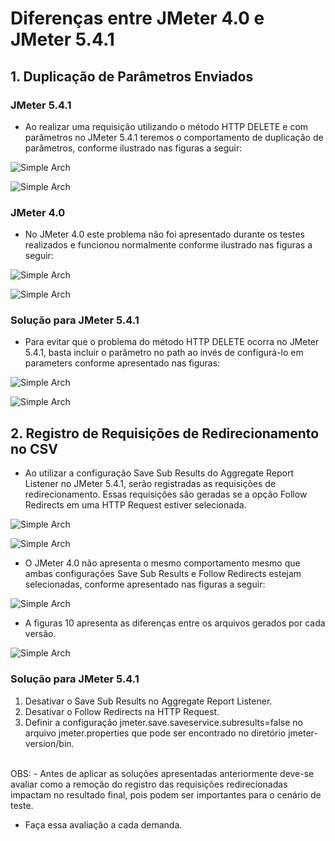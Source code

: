 # Diferenças entre JMeter 4.0 e JMeter 5.4.1

## 1. Duplicação de Parâmetros Enviados

### JMeter 5.4.1

- Ao realizar uma requisição utilizando o método HTTP DELETE e com parâmetros no JMeter 5.4.1 teremos o comportamento de duplicação de parâmetros, conforme ilustrado nas figuras a seguir:

![Simple Arch](https://github.com/jeancbezerra/jmeter/blob/18b368e6faec7525fd3249101620cbb5468e5d71/Artigos/img/delete-http-and-1parameter-jmeter5.png?raw=true)

![Simple Arch](https://github.com/jeancbezerra/jmeter/blob/18b368e6faec7525fd3249101620cbb5468e5d71/Artigos/img/delete-http-and-1parameter-request-jmeter5.png?raw=true)

### JMeter 4.0

- No JMeter 4.0 este problema não foi apresentado durante os testes realizados e funcionou normalmente conforme ilustrado nas figuras a seguir:

![Simple Arch](https://github.com/jeancbezerra/jmeter/blob/18b368e6faec7525fd3249101620cbb5468e5d71/Artigos/img/delete-http-and-1parameter-jmeter4.png?raw=true)

![Simple Arch](https://github.com/jeancbezerra/jmeter/blob/18b368e6faec7525fd3249101620cbb5468e5d71/Artigos/img/delete-http-and-1parameter-request-jmeter4.png?raw=true)

### Solução para JMeter 5.4.1

- Para evitar que o problema do método HTTP DELETE ocorra no JMeter 5.4.1, basta incluir o parâmetro no path ao invés de configurá-lo em parameters conforme apresentado nas figuras:

![Simple Arch](https://github.com/jeancbezerra/jmeter/blob/18b368e6faec7525fd3249101620cbb5468e5d71/Artigos/img/delete-http-solucao-jmeter5.png?raw=true)

![Simple Arch](https://github.com/jeancbezerra/jmeter/blob/18b368e6faec7525fd3249101620cbb5468e5d71/Artigos/img/delete-http-response-solucao-jmeter5.png?raw=true)

## 2. Registro de Requisições de Redirecionamento no CSV

- Ao utilizar a configuração Save Sub Results do Aggregate Report Listener no JMeter 5.4.1, serão registradas as requisições de redirecionamento.
Essas requisições são geradas se a opção Follow Redirects em uma HTTP Request estiver selecionada.

![Simple Arch](https://github.com/jeancbezerra/jmeter/blob/18b368e6faec7525fd3249101620cbb5468e5d71/Artigos/img/follow-redirects-jmeter5.png?raw=true)

![Simple Arch](https://github.com/jeancbezerra/jmeter/blob/18b368e6faec7525fd3249101620cbb5468e5d71/Artigos/img/follow-redirects-jmeter4-jmeter5.png?raw=true)

- O JMeter 4.0 não apresenta o mesmo comportamento mesmo que ambas configurações Save Sub Results e Follow Redirects estejam selecionadas, conforme apresentado nas figuras a seguir:

![Simple Arch](https://github.com/jeancbezerra/jmeter/blob/18b368e6faec7525fd3249101620cbb5468e5d71/Artigos/img/follow-redirects-response-jmeter4-jmeter5.png?raw=true)

- A figuras 10 apresenta as diferenças entre os arquivos gerados por cada versão.

![Simple Arch](https://github.com/jeancbezerra/jmeter/blob/18b368e6faec7525fd3249101620cbb5468e5d71/Artigos/img/follow-redirects-response-arquivo-csv-jmeter4-jmeter5.png?raw=true)

### Solução para JMeter 5.4.1

1. Desativar o Save Sub Results no Aggregate Report Listener.
2. Desativar o Follow Redirects na HTTP Request.
3. Definir a configuração jmeter.save.saveservice.subresults=false no arquivo jmeter.properties que pode ser encontrado no diretório jmeter-version/bin.

</br>
OBS:
- Antes de aplicar as soluções apresentadas anteriormente deve-se avaliar como a remoção do registro das requisições redirecionadas impactam no resultado final, pois podem ser importantes para o cenário de teste.

- Faça essa avaliação a cada demanda.